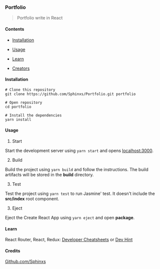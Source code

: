 ### Portfolio

> Portfolio write in React

#### Contents

- [Installation](#Installation)

- [Usage](#Usage)

- [Learn](#Learn)

- [Creators](Creators)

#### Installation

```shell
# Clone this repository
git clone https://github.com/Sphinxs/Portfolio.git portfolio

# Open repository
cd portfolio

# Install the dependencies
yarn install
```

#### Usage

1. Start

Start the development server using `yarn start` and opens [localhost:3000](http://localhost:3000/).

2. Build

Build the project using `yarn build` and follow the instructions. The build artifacts will be stored in the **build** directory.

3. Test

Test the project using `yarn test` to run Jasmine' test. It doesn't include the **src/index** root component.

3. Eject

Eject the Create React App using `yarn eject` and open **package**.

#### Learn

React Router, React, Redux: [Developer Cheatsheets](http://www.developer-cheatsheets.com) or [Dev Hint](https://devhints.io/react)

#### Credits

[Github.com/Sphinxs](https://github.com/Sphinxs)